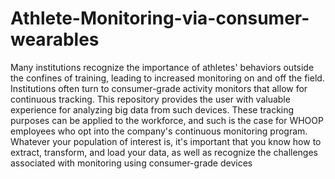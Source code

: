 # Athlete-Monitoring-via-consumer-wearables
Many institutions recognize the importance of athletes' behaviors outside the confines of training, leading to increased monitoring on and off the field. Institutions often turn to consumer-grade activity monitors that allow for continuous tracking. This repository provides the user with valuable experience for analyzing big data from such devices.
These tracking purposes can be applied to the workforce, and such is the case for WHOOP employees who opt into the company's continuous monitoring program. Whatever your population of interest is, it's important that you know how to extract, transform, and load your data, as well as recognize the challenges associated with monitoring using consumer-grade devices
